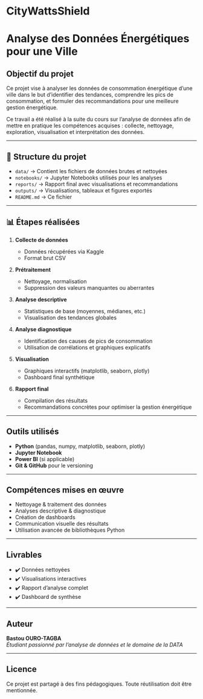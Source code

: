 # **CityWattsShield**

#  Analyse des Données Énergétiques pour une Ville

##  Objectif du projet

Ce projet vise à analyser les données de consommation énergétique d’une ville dans le but d’identifier des tendances, comprendre les pics de consommation, et formuler des recommandations pour une meilleure gestion énergétique.

Ce travail a été réalisé à la suite du cours sur l’analyse de données afin de mettre en pratique les compétences acquises : collecte, nettoyage, exploration, visualisation et interprétation des données.

---

## 📂 Structure du projet

- `data/` → Contient les fichiers de données brutes et nettoyées  
- `notebooks/` → Jupyter Notebooks utilisés pour les analyses  
- `reports/` → Rapport final avec visualisations et recommandations  
- `outputs/` → Visualisations, tableaux et figures exportés  
- `README.md` → Ce fichier

---

## 📊 Étapes réalisées

1. **Collecte de données**
   - Données récupérées via Kaggle
   - Format brut CSV

2. **Prétraitement**
   - Nettoyage, normalisation
   - Suppression des valeurs manquantes ou aberrantes

3. **Analyse descriptive**
   - Statistiques de base (moyennes, médianes, etc.)
   - Visualisation des tendances globales

4. **Analyse diagnostique**
   - Identification des causes de pics de consommation
   - Utilisation de corrélations et graphiques explicatifs

5. **Visualisation**
   - Graphiques interactifs (matplotlib, seaborn, plotly)
   - Dashboard final synthétique

6. **Rapport final**
   - Compilation des résultats
   - Recommandations concrètes pour optimiser la gestion énergétique

---

##  Outils utilisés

- **Python** (pandas, numpy, matplotlib, seaborn, plotly)
- **Jupyter Notebook**
- **Power BI** (si applicable)
- **Git & GitHub** pour le versioning

---

##  Compétences mises en œuvre

- Nettoyage & traitement des données
- Analyses descriptive & diagnostique
- Création de dashboards
- Communication visuelle des résultats
- Utilisation avancée de bibliothèques Python

---

##  Livrables

- ✔️ Données nettoyées
- ✔️ Visualisations interactives
- ✔️ Rapport d’analyse complet
- ✔️ Dashboard de synthèse

---

##  Auteur

**Bastou OURO-TAGBA**  
_Étudiant passionné par l’analyse de données et le domaine de la DATA_

---

##  Licence

Ce projet est partagé à des fins pédagogiques. Toute réutilisation doit être mentionnée.


